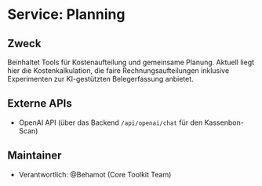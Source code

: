 # Service: Planning

## Zweck
Beinhaltet Tools für Kostenaufteilung und gemeinsame Planung. Aktuell liegt hier die Kostenkalkulation, die faire Rechnungsaufteilungen inklusive Experimenten zur KI-gestützten Belegerfassung anbietet.

## Externe APIs
- OpenAI API (über das Backend `/api/openai/chat` für den Kassenbon-Scan)

## Maintainer
- Verantwortlich: @Behamot (Core Toolkit Team)
